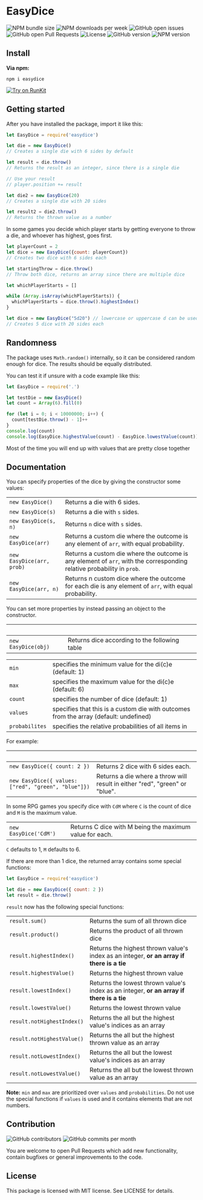 #  EasyDice

![NPM bundle size](https://img.shields.io/bundlephobia/min/easydice.svg)
![NPM downloads per week](https://img.shields.io/npm/dw/easydice.svg)
![GitHub open issues](https://img.shields.io/github/issues-raw/DaniFoldi/easydice.svg)
![GitHub open Pull Requests](https://img.shields.io/github/issues-pr-raw/DaniFoldi/easydice.svg)
![License](https://img.shields.io/github/license/DaniFoldi/easydice.svg)
![GitHub version](https://img.shields.io/github/package-json/v/DaniFoldi/easydice.svg)
![NPM version](https://img.shields.io/npm/v/easydice.svg)

## Install

**Via npm:**

```
npm i easydice
```

[![Try on RunKit](https://badge.runkitcdn.com/easydice.svg)](https://npm.runkit.com/easydice)

## Getting started

After you have installed the package, import it like this:

```javascript
let EasyDice = require('easydice')

let die = new EasyDice()
// Creates a single die with 6 sides by default

let result = die.throw()
// Returns the result as an integer, since there is a single die

// Use your result
// player.position += result

let die2 = new EasyDice(20)
// Creates a single die with 20 sides

let result2 = die2.throw()
// Returns the thrown value as a number
```

In some games you decide which player starts by getting everyone to throw a die, and whoever has highest, goes first.

```javascript
let playerCount = 2
let dice = new EasyDice({count: playerCount})
// Creates two dice with 6 sides each

let startingThrow = dice.throw()
// Throw both dice, returns an array since there are multiple dice

let whichPlayerStarts = []

while (Array.isArray(whichPlayerStarts)) {
  whichPlayerStarts = dice.throw().highestIndex()
}
```

```javascript
let dice = new EasyDice("5d20") // lowercase or uppercase d can be used
// Creates 5 dice with 20 sides each
```

## Randomness

The package uses `Math.random()` internally, so it can be considered random enough for dice. The results should be equally distributed.

You can test it if unsure with a code example like this:

```javascript
let EasyDice = require('.')

let testDie = new EasyDice()
let count = Array(6).fill(0)

for (let i = 0; i < 10000000; i++) {
  count[testDie.throw() - 1]++
}
console.log(count)
console.log(EasyDice.highestValue(count) - EasyDice.lowestValue(count))
```
Most of the time you will end up with values that are pretty close together

## Documentation

You can specify properties of the dice by giving the constructor some values:

| | |
|-|-|
|`new EasyDice()`|Returns a die with 6 sides.|
|`new EasyDice(s)`|Returns a die with `s` sides.|
|`new EasyDice(s, n)`|Returns `n` dice with `s` sides.|
|`new EasyDice(arr)`|Returns a custom die where the outcome is any element of `arr`, with equal probability.|
|`new EasyDice(arr, prob)`|Returns a custom die where the outcome is any element of `arr`, with the corresponding relative probability in `prob`.|
|`new EasyDice(arr, n)`|Returns n custom dice where the outcome for each die is any element of `arr`, with equal probability.|

You can set more properties by instead passing an object to the constructor.

| | |
|-|-|
|`new EasyDice(obj)`|Returns dice according to the following table

| | |
|-|-|
|`min`|specifies the minimum value for the di(c)e (default: 1)|
|`max`|specifies the maximum value for the di(c)e (default: 6)|
|`count`|specifies the number of dice (default: 1)|
|`values`|specifies that this is a custom die with outcomes from the array (default: undefined)|
|`probabilites`|specifies the relative probabilities of all items in |`values`|(default: undefined)|

For example:

| | |
|-|-|
|`new EasyDice({ count: 2 })`|Returns 2 dice with 6 sides each.|
|`new EasyDice({ values: ["red", "green", "blue"]})`|Returns a die where a throw will result in either "red", "green" or "blue".|

In some RPG games you specify dice with `CdM` where `C` is the count of dice and `M` is the maximum value.

| | |
|-|-|
|`new EasyDice('CdM')`|Returns C dice with M being the maximum value for each.|
`C` defaults to 1, `M` defaults to 6.

If there are more than 1 dice, the returned array contains some special functions:
```javascript
let EasyDice = require('easydice')

let die = new EasyDice({ count: 2 })
let result = die.throw()
```
`result` now has the following special functions:

| | |
|-|-|
|`result.sum()`|Returns the sum of all thrown dice|
|`result.product()`|Returns the product of all thrown dice|
|`result.highestIndex()`|Returns the highest thrown value's index as an integer, **or an array if there is a tie**|
|`result.highestValue()`|Returns the highest thrown value|
|`result.lowestIndex()`|Returns the lowest thrown value's index as an integer, **or an array if there is a tie**|
|`result.lowestValue()`|Returns the lowest thrown value|
|`result.notHighestIndex()`|Returns the all but the highest value's indices as an array|
|`result.notHighestValue()`|Returns the all but the highest thrown value as an array|
|`result.notLowestIndex()`|Returns the all but the lowest value's indices as an array|
|`result.notLowestValue()`|Returns the all but the lowest thrown value as an array|

**Note:**
`min` and `max` are prioritized over `values` and `probabilities`.
Do not use the special functions if `values` is used and it contains elements that are not numbers.

## Contribution

![GitHub contributors](https://img.shields.io/github/contributors/danifoldi/easydice.svg)
![GitHub commits per month](https://img.shields.io/github/commit-activity/m/danifoldi/easydice.svg)

You are welcome to open Pull Requests which add new functionality, contain bugfixes or general improvements to the code.

## License

This package is licensed with MIT license. See LICENSE for details.
